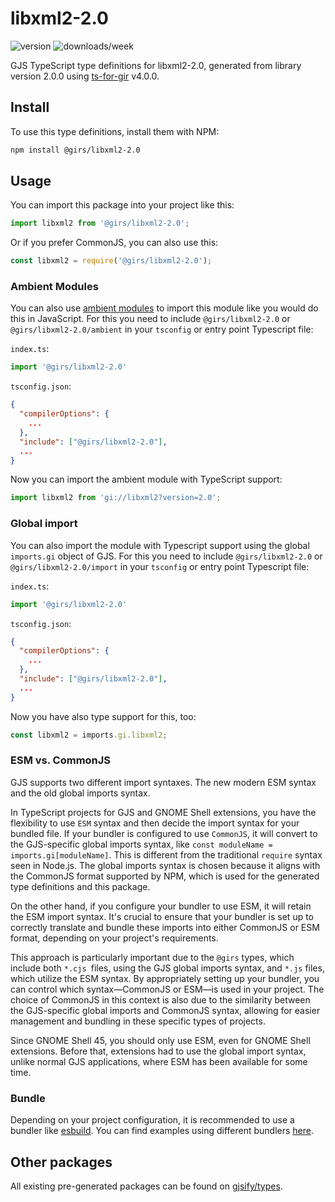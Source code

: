 
# libxml2-2.0

![version](https://img.shields.io/npm/v/@girs/libxml2-2.0)
![downloads/week](https://img.shields.io/npm/dw/@girs/libxml2-2.0)


GJS TypeScript type definitions for libxml2-2.0, generated from library version 2.0.0 using [ts-for-gir](https://github.com/gjsify/ts-for-gir) v4.0.0.


## Install

To use this type definitions, install them with NPM:
```bash
npm install @girs/libxml2-2.0
```

## Usage

You can import this package into your project like this:
```ts
import libxml2 from '@girs/libxml2-2.0';
```

Or if you prefer CommonJS, you can also use this:
```ts
const libxml2 = require('@girs/libxml2-2.0');
```

### Ambient Modules

You can also use [ambient modules](https://github.com/gjsify/ts-for-gir/tree/main/packages/cli#ambient-modules) to import this module like you would do this in JavaScript.
For this you need to include `@girs/libxml2-2.0` or `@girs/libxml2-2.0/ambient` in your `tsconfig` or entry point Typescript file:

`index.ts`:
```ts
import '@girs/libxml2-2.0'
```

`tsconfig.json`:
```json
{
  "compilerOptions": {
    ...
  },
  "include": ["@girs/libxml2-2.0"],
  ...
}
```

Now you can import the ambient module with TypeScript support: 

```ts
import libxml2 from 'gi://libxml2?version=2.0';
```

### Global import

You can also import the module with Typescript support using the global `imports.gi` object of GJS.
For this you need to include `@girs/libxml2-2.0` or `@girs/libxml2-2.0/import` in your `tsconfig` or entry point Typescript file:

`index.ts`:
```ts
import '@girs/libxml2-2.0'
```

`tsconfig.json`:
```json
{
  "compilerOptions": {
    ...
  },
  "include": ["@girs/libxml2-2.0"],
  ...
}
```

Now you have also type support for this, too:

```ts
const libxml2 = imports.gi.libxml2;
```


### ESM vs. CommonJS

GJS supports two different import syntaxes. The new modern ESM syntax and the old global imports syntax.

In TypeScript projects for GJS and GNOME Shell extensions, you have the flexibility to use `ESM` syntax and then decide the import syntax for your bundled file. If your bundler is configured to use `CommonJS`, it will convert to the GJS-specific global imports syntax, like `const moduleName = imports.gi[moduleName]`. This is different from the traditional `require` syntax seen in Node.js. The global imports syntax is chosen because it aligns with the CommonJS format supported by NPM, which is used for the generated type definitions and this package.

On the other hand, if you configure your bundler to use ESM, it will retain the ESM import syntax. It's crucial to ensure that your bundler is set up to correctly translate and bundle these imports into either CommonJS or ESM format, depending on your project's requirements.

This approach is particularly important due to the `@girs` types, which include both `*.cjs `files, using the GJS global imports syntax, and `*.js` files, which utilize the ESM syntax. By appropriately setting up your bundler, you can control which syntax—CommonJS or ESM—is used in your project. The choice of CommonJS in this context is also due to the similarity between the GJS-specific global imports and CommonJS syntax, allowing for easier management and bundling in these specific types of projects.

Since GNOME Shell 45, you should only use ESM, even for GNOME Shell extensions. Before that, extensions had to use the global import syntax, unlike normal GJS applications, where ESM has been available for some time.

### Bundle

Depending on your project configuration, it is recommended to use a bundler like [esbuild](https://esbuild.github.io/). You can find examples using different bundlers [here](https://github.com/gjsify/ts-for-gir/tree/main/examples).

## Other packages

All existing pre-generated packages can be found on [gjsify/types](https://github.com/gjsify/types).

